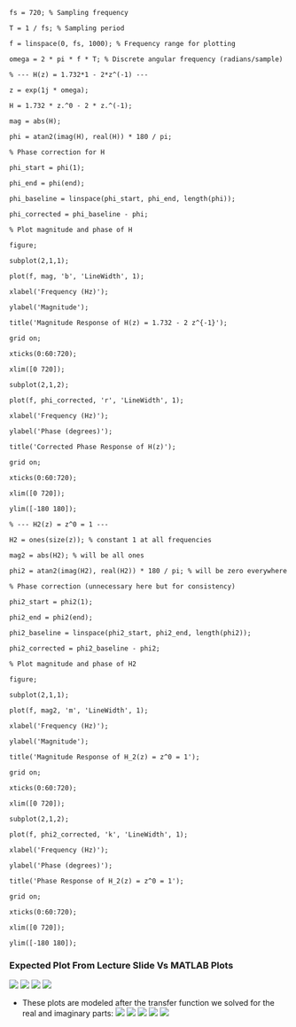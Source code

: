 

```
fs = 720; % Sampling frequency

T = 1 / fs; % Sampling period

f = linspace(0, fs, 1000); % Frequency range for plotting

omega = 2 * pi * f * T; % Discrete angular frequency (radians/sample)

% --- H(z) = 1.732*1 - 2*z^(-1) ---

z = exp(1j * omega);

H = 1.732 * z.^0 - 2 * z.^(-1);

mag = abs(H);

phi = atan2(imag(H), real(H)) * 180 / pi;

% Phase correction for H

phi_start = phi(1);

phi_end = phi(end);

phi_baseline = linspace(phi_start, phi_end, length(phi));

phi_corrected = phi_baseline - phi;

% Plot magnitude and phase of H

figure;

subplot(2,1,1);

plot(f, mag, 'b', 'LineWidth', 1);

xlabel('Frequency (Hz)');

ylabel('Magnitude');

title('Magnitude Response of H(z) = 1.732 - 2 z^{-1}');

grid on;

xticks(0:60:720);

xlim([0 720]);

subplot(2,1,2);

plot(f, phi_corrected, 'r', 'LineWidth', 1);

xlabel('Frequency (Hz)');

ylabel('Phase (degrees)');

title('Corrected Phase Response of H(z)');

grid on;

xticks(0:60:720);

xlim([0 720]);

ylim([-180 180]);

% --- H2(z) = z^0 = 1 ---

H2 = ones(size(z)); % constant 1 at all frequencies

mag2 = abs(H2); % will be all ones

phi2 = atan2(imag(H2), real(H2)) * 180 / pi; % will be zero everywhere

% Phase correction (unnecessary here but for consistency)

phi2_start = phi2(1);

phi2_end = phi2(end);

phi2_baseline = linspace(phi2_start, phi2_end, length(phi2));

phi2_corrected = phi2_baseline - phi2;

% Plot magnitude and phase of H2

figure;

subplot(2,1,1);

plot(f, mag2, 'm', 'LineWidth', 1);

xlabel('Frequency (Hz)');

ylabel('Magnitude');

title('Magnitude Response of H_2(z) = z^0 = 1');

grid on;

xticks(0:60:720);

xlim([0 720]);

subplot(2,1,2);

plot(f, phi2_corrected, 'k', 'LineWidth', 1);

xlabel('Frequency (Hz)');

ylabel('Phase (degrees)');

title('Phase Response of H_2(z) = z^0 = 1');

grid on;

xticks(0:60:720);

xlim([0 720]);

ylim([-180 180]);
```


### Expected Plot From Lecture Slide Vs MATLAB Plots
![](../images/20250514210358.png) 
![](../images/20250517184536.png)
![](../images/20250514210738.png) 
![](../images/20250517184514.png)
- These plots are modeled after the transfer function we solved for the real and imaginary parts:
![](../images/20250517184408.png)
![](../images/20250517183845.png)
![](../images/20250517183903.png)
![](../images/20250517184053.png)
![](../images/20250517184114.png)

